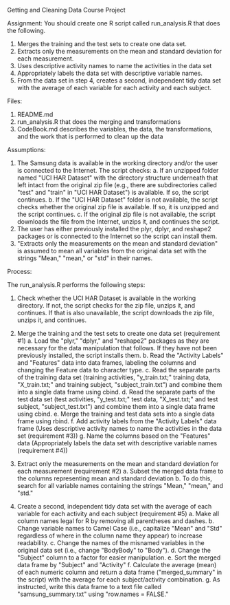 
Getting and Cleaning Data Course Project

Assignment:
You should create one R script called run_analysis.R that does the following.

1.	Merges the training and the test sets to create one data set.
2.	Extracts only the measurements on the mean and standard deviation for each measurement.
3.	Uses descriptive activity names to name the activities in the data set
4.	Appropriately labels the data set with descriptive variable names.
5.	From the data set in step 4, creates a second, independent tidy data set with the average of each variable for each activity and each subject.

Files:

1.  README.md 
2.  run_analysis.R that does the merging and transformations
3.  CodeBook.md describes the variables, the data, the transformations, and the work that is performed to clean up the data

Assumptions:

1.	The Samsung data is available in the working directory and/or the user is connected to the Internet. The script checks:
    a.	If an unzipped folder named "UCI HAR Dataset" with the directory structure underneath that left intact from the original zip file          (e.g., there are subdirectories called "test" and "train" in "UCI HAR Dataset") is available. If so, the script continues.
    b.	If the "UCI HAR Dataset" folder is not available, the script checks whether the original zip file is available. If so, it is               unzipped and the script continues.
    c.	If the original zip file is not available, the script downloads the file from the Internet, unzips it, and continues the script.
2.	The user has either previously installed the plyr, dplyr, and reshape2 packages or is connected to the Internet so the script can          install them.
3.	"Extracts only the measurements on the mean and standard deviation" is assumed to mean all variables from the original data set with       the strings "Mean," "mean," or "std" in their names.

Process:

The run_analysis.R performs the following steps:

1.	Check whether the UCI HAR Dataset is available in the working directory. If not, the script checks for the zip file, unzips it, and        continues. If that is also unavailable, the script downloads the zip file, unzips it, and continues.

2.	Merge the training and the test sets to create one data set (requirement #1)
    a.	Load the "plyr," "dplyr," and "reshape2" packages as they are necessary for the data manipulation that follows. If they have not           been previously installed, the script installs them.
    b.	Read the "Activity Labels" and "Features" data into data frames, labeling the columns and changing the Feature data to character           type.
    c.	Read the separate parts of the training data set (training activities, "y_train.txt;" training data, "X_train.txt;" and training           subject, "subject_train.txt") and combine them into a single data frame using cbind.
    d.	Read the separate parts of the test data set (test activities, "y_test.txt;" test data, "X_test.txt;" and test subject,                    "subject_test.txt") and combine them into a single data frame using cbind.
    e.	Merge the training and test data sets into a single data frame using rbind.
    f.	Add activity labels from the "Activity Labels" data frame (Uses descriptive activity names to name the activities in the data set          (requirement #3))
    g.	Name the columns based on the "Features" data (Appropriately labels the data set with descriptive variable names (requirement #4))

3.	Extract only the measurements on the mean and standard deviation for each measurement (requirement #2)
    a.	Subset the merged data frame to the columns representing mean and standard deviation
    b.	To do this, search for all variable names containing the strings "Mean," "mean," and "std."

4.	Create a second, independent tidy data set with the average of each variable for each activity and each subject (requirement #5)
    a.	Make all column names legal for R by removing all parentheses and dashes.
    b.	Change variable names to Camel Case (i.e., capitalize "Mean" and "Std" regardless of where in the column name they appear) to              increase readability.
    c.	Change the names of the misnamed variables in the original data set (i.e., change "BodyBody" to "Body").
    d.	Change the "Subject" column to a factor for easier manipulation.
    e.	Sort the merged data frame by "Subject" and "Activity"
    f.	Calculate the average (mean) of each numeric column and return a data frame ("merged_summary" in the script) with the average for          each subject/activity combination.
   g.	As instructed, write this data frame to a text file called "samsung_summary.txt" using "row.names = FALSE."

